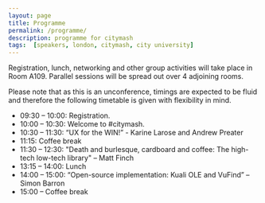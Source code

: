```yaml
---
layout: page
title: Programme
permalink: /programme/
description: programme for citymash
tags:  [speakers, london, citymash, city university]
---
```


Registration, lunch, networking and other group activities will take place in Room A109.  Parallel sessions will be spread out over 4 adjoining rooms.  

Please note that as this is an unconference, timings are expected to be fluid and therefore the following timetable is given with flexibility in mind.

* 09:30 – 10:00: Registration.
* 10:00 – 10:30: Welcome to \#citymash.
* 10:30 – 11:30: “UX for the WIN!” - Karine Larose and Andrew Preater
* 11:15: Coffee break
* 11:30 – 12:30: "Death and burlesque, cardboard and coffee: The high-tech low-tech library" – Matt Finch
* 13:15 – 14:00: Lunch
* 14:00 – 15:00: “Open-source implementation: Kuali OLE and VuFind” – Simon Barron
* 15:00 – Coffee break
